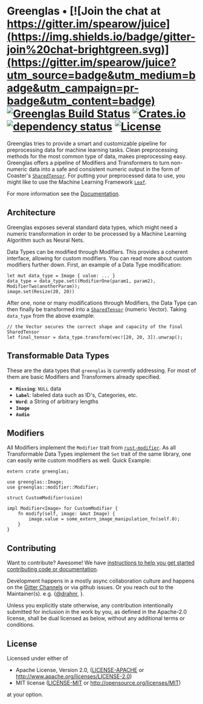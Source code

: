 # Greenglas • [![Join the chat at https://gitter.im/spearow/juice](https://img.shields.io/badge/gitter-join%20chat-brightgreen.svg)](https://gitter.im/spearow/juice?utm_source=badge&utm_medium=badge&utm_campaign=pr-badge&utm_content=badge) [![Greenglas Build Status](https://ci.spearow.io/api/v1/pipelines/leaf/jobs/test-greenglas/badge)](https://ci.spearow.io/teams/main/pipelines/leaf) [![Crates.io](https://img.shields.io/crates/v/greenglas.svg)](https://crates.io/crates/greenglas) [![dependency status](https://deps.rs/repo/github/spearow/greenglas/status.svg)](https://deps.rs/repo/github/spearow/greenglas) [![License](https://img.shields.io/crates/l/greenglas.svg)](#license)

Greenglas tries to provide a smart and customizable pipeline for preprocessing
data for machine learning tasks. Clean preprocessing methods for the most
common type of data, makes preprocessing easy. Greenglas offers a pipeline of
Modifiers and Transformers to turn non-numeric data into a safe and consistent
numeric output in the form of Coaster's [`SharedTensor`](https://github.com/spearow/coaster). For
putting your preprocessed data to use, you might like to use the Machine
Learning Framework [`Leaf`](https://github.com/spearow/leaf).

For more information see the [Documentation](http://spearow.github.io/greenglas).

## Architecture

Greenglas exposes several standard data types, which might need a numeric
transformation in order to be processed by a Machine Learning Algorithm such as
Neural Nets.

Data Types can be modified through Modifiers. This provides a coherent interface,
allowing for custom modifiers. You can read more about custom modifiers further
down. First, an example of a Data Type modification:

```
let mut data_type = Image { value: ... }
data_type = data_type.set((ModifierOne(param1, param2), ModifierTwo(anotherParam));
image.set(Resize(20, 20))
```

After one, none or many modifications through Modifiers, the Data Type can then
finally be transformed into a [`SharedTensor`](https://github.com/spearow/coaster)
(numeric Vector). Taking `data_type` from the above example:

```
// the Vector secures the correct shape and capacity of the final SharedTensor
let final_tensor = data_type.transform(vec![20, 20, 3]).unwrap();
```

## Transformable Data Types

These are the data types that `greenglas` is currently addressing. For most of
them are basic Modifiers and Transformers already specified.

- **`Missing`**: `NULL` data
- **`Label`**: labeled data such as ID's, Categories, etc.
- **`Word`**: a String of arbitrary lengths
- **`Image`**
- **`Audio`**

## Modifiers

All Modifiers implement the `Modifier` trait from
[`rust-modifier`](https://github.com/reem/rust-modifier). As all Transformable
Data Types implement the `Set` trait of the same library, one can easily write
custom modifiers as well. Quick Example:

```
extern crate greenglas;

use greenglas::Image;
use greenglas::modifier::Modifier;

struct CustomModifier(usize)

impl Modifier<Image> for CustomModifier {
    fn modify(self, image: &mut Image) {
        image.value = some_extern_image_manipulation_fn(self.0);
    }
}
```

## Contributing

Want to contribute? Awesome! We have [instructions to help you get started contributing code or documentation](CONTRIBUTING.md).

Development happens in a mostly async collaboration culture and happens on the [Gitter Channels][chat]
or via github issues.
Or you reach out to the Maintainer(s). e.g. {[@drahnr][drahnr], }.

Unless you explicitly state otherwise, any contribution intentionally
submitted for inclusion in the work by you, as defined in the Apache-2.0
license, shall be dual licensed as below, without any additional terms or
conditions.

## License

Licensed under either of

 * Apache License, Version 2.0, ([LICENSE-APACHE](LICENSE-APACHE) or http://www.apache.org/licenses/LICENSE-2.0)
 * MIT license ([LICENSE-MIT](LICENSE-MIT) or http://opensource.org/licenses/MIT)

at your option.


[chat]: https://gitter.im/spearow/juice
[drahnr]: https://github.com/drahnr